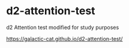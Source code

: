 # d2-attention-test
d2 Attention test modified for study purposes

https://galactic-cat.github.io/d2-attention-test/
